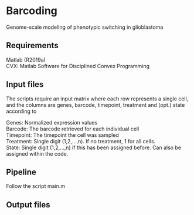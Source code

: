 # Barcoding
Genome-scale modeling of phenotypic switching in glioblastoma

## Requirements
Matlab (R2019a)  
CVX: Matlab Software for Disciplined Convex Programming

## Input files
The scripts require an input matrix where each row represents a single cell, and the columns are genes, barcode, timepoint, treatment and (opt.) state according to  

Genes: Normalized expression values  
Barcode: The barcode retrieved for each individual cell  
Timepoint: The timepoint the cell was sampled  
Treatment: Single digit (1,2,...,n). If no treatment, 1 for all cells.  
State: Single digit (1,2,...,n) if this has been assigned before. Can also be assigned within the code.  

## Pipeline
Follow the script main.m

## Output files

